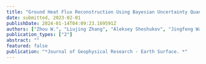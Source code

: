 ```yaml
---
title: "Ground Heat Flux Reconstruction Using Bayesian Uncertainty Quantification Machinery and Surrogate Modeling"
date: submitted, 2023-02-01
publishDate: 2024-01-14T04:09:23.169591Z
authors: ["Zhou W.", "Liujing Zhang", "Aleksey Sheshukov", "Jingfeng Wang", "Modi Zhu", "Khachik Sargsyan", "Donghui Xu", "Desheng Liu", "Tianqi Zhang", "Valeiy Mazepa", "Alexandr Sokolov", "Victor Valdayskikh", "Valeriy Ivanov"]
publication_types: ["2"]
abstract: ""
featured: false
publication: "*Journal of Geophysical Research - Earth Surface. *"
---
```


